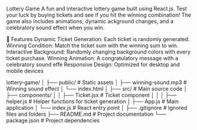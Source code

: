  Lottery Game
A fun and interactive lottery game built using React.js. Test your luck by buying tickets and see if you hit the winning combination! The game also includes animations, dynamic ackground changes, and a celebratory sound effect when you win.

🚀 Features
Dynamic Ticket Generation: Each ticket is randomly generated.
Winning Condition: Match the ticket sum with the winning sum to win.
Interactive Background: Randomly changing background colors with every ticket purchase.
Winning Animation: A congratulatory message with a celebratory sound effe
Responsive Design: Optimized for desktop and mobile devices

lottery-game/
│
├── public/               # Static assets
│   ├── winning-sound.mp3 # Winning sound effect
│   └── index.html
│
├── src/                  # Main source code
│   ├── components/
│   │   ├── Ticket.jsx    # Ticket component
│   │
│   ├── helper.js         # Helper functions for ticket generation
│   ├── App.js            # Main application
│   └── index.js          # React entry point
│
├── .gitignore            # Ignored files and folders
├── README.md             # Project documentation
└── package.json          # Project dependencies
